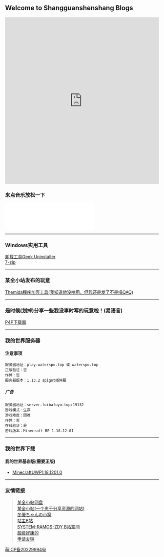 ## Welcome to Shangguanshenshang Blogs

<iframe src="https://cn.bing.com/covidans/widget?&amp;setlang=zh-CN&amp;lcid=/TaiWan&amp;mt=Map" height="545" frameborder="no" scrolling="no" border="0" width="100%"> </iframe>

### 来点音乐放松一下
<iframe frameborder="no" border="0" marginwidth="0" marginheight="0" width=293 height=86 src="//music.163.com/outchain/player?type=2&id=492390949&auto=1&height=66"></iframe>


----------

### Windows实用工具
[卸载工具Geek Uninstaller](https://file.cqzhx.top/d/123%E4%BA%91%E7%9B%98/%E7%94%B5%E8%84%91/%E7%94%B5%E8%84%91%E5%BF%85%E8%A3%85%E8%BD%AF%E4%BB%B6%EF%BC%88bilbil%E7%94%A8%E6%88%B7%E6%8E%A8%E8%8D%90%EF%BC%89/%E5%BD%B1%E8%A7%86%E5%90%8E%E6%9C%9F%E7%B3%BB%E7%BB%9F%E6%95%99%E5%AD%A6/%E7%94%B5%E8%84%91%E5%BF%85%E8%A3%85%E7%B3%BB%E5%88%97%E8%BD%AF%E4%BB%B6%20%201(%E7%94%B5%E8%84%91%E5%BF%85%E8%A3%85%E8%BD%AF%E4%BB%B6)/5%E3%80%81%E5%8D%B8%E8%BD%BD%E7%A5%9E%E5%99%A8Geek%20Uninstaller_v1.4.8.145_x64.exe)<br>
[7-zip](https://file.cqzhx.top/d/123%E4%BA%91%E7%9B%98/%E7%94%B5%E8%84%91/%E7%94%B5%E8%84%91%E5%BF%85%E8%A3%85%E8%BD%AF%E4%BB%B6%EF%BC%88bilbil%E7%94%A8%E6%88%B7%E6%8E%A8%E8%8D%90%EF%BC%89/%E5%BD%B1%E8%A7%86%E5%90%8E%E6%9C%9F%E7%B3%BB%E7%BB%9F%E6%95%99%E5%AD%A6/%E7%94%B5%E8%84%91%E5%BF%85%E8%A3%85%E7%B3%BB%E5%88%97%E8%BD%AF%E4%BB%B6%20%202(15%E6%AC%BE%E5%8F%AF%E5%90%B9%E7%88%86%E8%BD%AF%E4%BB%B6)/4%E3%80%81%E7%9F%A5%E5%90%8D%E5%85%8D%E8%B4%B9%E5%BC%80%E6%BA%90%E6%96%87%E4%BB%B6%E8%A7%A3%E5%8E%8B%E7%BC%A9%E8%BD%AF%E4%BB%B67-Zip/7-Zip_CBE_Ver.5.019.00.exe)

----------

### 某全小站发布的玩意
[Themida程序加壳工具(我知道他没啥用，但我还是发了不是吗QAQ)](https://www.cqzhx.top/?p=381)<br>

----------

### 是时候(划掉)分享一些我没事时写的玩意啦！(易语言)
[P4P下载器](https://pan.baidu.com/s/1mhJ4JvQ051rRbPNkL_Gp3A?pwd=1234)<br>

----------

### 我的世界服务器
#### 注意事项
```
服务器地址：play.waterspo.top 或 waterspo.top
正版验证：否
作弊：否
服务器版本：1.13.2 spigot插件服
```

##### 广告
```
服务器地址：server.fuibafuyu.top:19132
游戏模式：生存
游戏难度：困难
作弊：否
在线验证：是
游戏版本：Minecraft BE 1.18.12.01
```

----------

### 我的世界下载
#### 我的世界基岩版(需要正版)
  * [MinecraftUWP1.18.1201.0](https://exts.sharepoint.com/:u:/r/sites/2269718601_qq.com/Shared%20Documents/Microsoft.MinecraftUWP_1.18.1201.0_x64__8wekyb3d8bbwe.Appx?csf=1&web=1&e=5nnmxr)

----------

### 友情链接
>[某全小站网盘](https://file.cqzhx.top/)<br>
>[某全小站(一个忠于分享资源的网站)](http://www.cqzhx.top)<br>
>[冬優ちゃんの小窝](https://www.fuibafuyu.top/)<br> 
>[站主B站](https://space.bilibili.com/531522938)<br>
>[SYSTEM-RAMOS-ZDY B站空间](https://space.bilibili.com/493998035)<br>
>[超级好康的](http://toolbox.waterspo.top)<br>
>[申请友链](./friend)


<a href="https://icp.gov.moe/?keyword=20229994" target="_blank">萌ICP备20229994号</a>